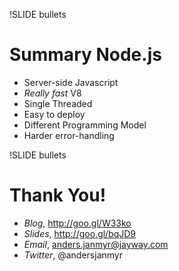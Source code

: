 !SLIDE bullets 
# Summary Node.js

* Server-side Javascript
* _Really fast_ V8
* Single Threaded
* Easy to deploy
* Different Programming Model
* Harder error-handling


!SLIDE bullets
# Thank You!

* _Blog_, http://goo.gl/W33ko
* _Slides_, http://goo.gl/bqJD9
* _Email_, anders.janmyr@jayway.com
* _Twitter_, @andersjanmyr



